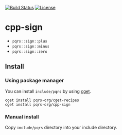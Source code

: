 [![Build Status](https://github.com/pqrs-org/cpp-sign/workflows/CI/badge.svg)](https://github.com/pqrs-org/cpp-sign/actions)
[![License](https://img.shields.io/badge/license-Boost%20Software%20License-blue.svg)](https://github.com/pqrs-org/cpp-sign/blob/main/LICENSE.md)

# cpp-sign

- `pqrs::sign::plus`
- `pqrs::sign::minus`
- `pqrs::sign::zero`

## Install

### Using package manager

You can install `include/pqrs` by using [cget](https://github.com/pfultz2/cget).

```shell
cget install pqrs-org/cget-recipes
cget install pqrs-org/cpp-sign
```

### Manual install

Copy `include/pqrs` directory into your include directory.
